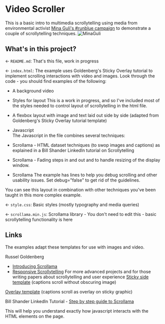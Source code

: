 # Video Scroller

This is a basic intro to multimedia scrollytelling using media from environmental activist [Mina Guli's #runblue campaign](https://twitter.com/minaguli) to demonstrate a couple of scrollytelling techniques.
![MinaGuli](https://pbs.twimg.com/profile_banners/111631792/1659954268/1080x360)

## What's in this project?

← `README.md`: That's this file, work in progress

← `index.html`:
The example uses Goldenberg's Sticky Overlay tutorial to implement scrolling interactions with video and images.
Look through the code - you should find examples of the following:
- A background video

- Styles for layout
This is a work in progress, and so I've included most of the styles needed to control layout of scrollytelling in the html file.

- A flexbox layout with image and text laid out side by side (adapted from Goldenberg's Sticky Overlay tutorial template)

- Javascript  
The Javascript in the file combines several techniques:

- Scrollama - HTML dataset techniques (to swop images and captions) as explained in a Bill Shander LinkedIn tutorial on Scrollytelling
- Scrollama - Fading steps in and out and to handle resizing of the display window.
- Scrollama The example has lines to help you debug scrolling and other usability issues. Set debug="false" to get rid of the guidelines.

You can see this layout in combination with other techniques you've been taught in this more complex example.

← `style.css`: Basic styles (mostly typography and media queries)

← `scrollama.min.js`: Scrollama library - You don't need to edit this - basic scrollytelling functionality is here

## Links

The examples adapt these templates for use with images and video.

Russel Goldenberg 
- [Introducing Scrollama](https://pudding.cool/process/introducing-scrollama/) 
- [Responsive Scrollytelling](https://pudding.cool/process/responsive-scrollytelling/)
 For more advanced projects and for those writing papers about scrollytelling and user experience 
[Sticky side template](https://russellgoldenberg.github.io/scrollama/sticky-side/) (captions scroll without obscuring image)

[Overlay template](https://russellgoldenberg.github.io/scrollama/sticky-overlay/) (captions scroll as overlay on sticky graphic)

Bill Shander LinkedIn Tutorial - [Step by step guide to Scrollama](https://www.linkedin.com/learning/scrollytelling-creating-a-one-page-web-experience)

This will help you understand exactly how javascript interacts with the HTML elements on the page.

